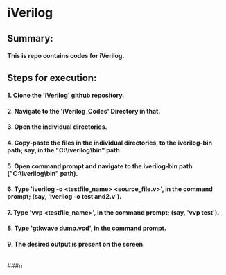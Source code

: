 # iVerilog
###
###
###

## Summary:
#### This is repo contains codes for iVerilog.
###

 
## Steps for execution:

  #### 1. Clone the 'iVerilog' github repository.
  #### 2. Navigate to the 'iVerilog_Codes' Directory in that.
  #### 3. Open the individual directories.
  #### 4. Copy-paste the files in the individual directories, to the iverilog-bin path; say, in the "C:\iverilog\bin" path.
  #### 5. Open command prompt and navigate to the iverilog-bin path ("C:\iverilog\bin" path).
  #### 6. Type 'iverilog -o <testfile_name> <source_file.v>', in the command prompt; (say, 'iverilog -o test and2.v').
  #### 7. Type 'vvp <testfile_name>', in the command prompt; (say, 'vvp test').
  #### 8. Type 'gtkwave dump.vcd', in the command prompt.
  #### 9. The desired output is present on the screen.
  
  
  ###
  ###### 
  ###
  ###n
  
  #
